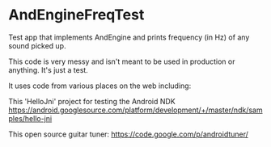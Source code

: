 AndEngineFreqTest
=================

Test app that implements AndEngine and prints frequency (in Hz) of any sound picked up.

This code is very messy and isn't meant to be used in production or anything. It's just a test.

It uses code from various places on the web including:

This 'HelloJni' project for testing the Android NDK
https://android.googlesource.com/platform/development/+/master/ndk/samples/hello-jni

This open source guitar tuner:
https://code.google.com/p/androidtuner/


